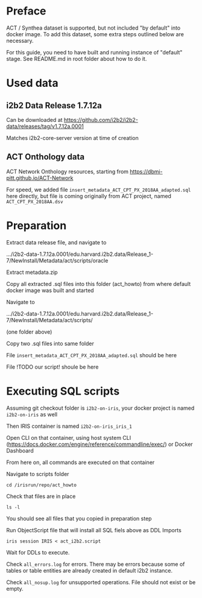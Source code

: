 # Preface

ACT / Synthea dataset is supported, but not included "by default" into docker image. To add this dataset, some extra steps outlined below are necessary.

For this guide, you need to have built and running instance of "default" stage. See README.md in root folder about how to do it.

# Used data

## i2b2 Data Release 1.7.12a

Can be downloaded at https://github.com/i2b2/i2b2-data/releases/tag/v1.7.12a.0001

Matches i2b2-core-server version at time of creation

## ACT Onthology data

ACT Network Onthology resources, starting from https://dbmi-pitt.github.io/ACT-Network

For speed, we added file `insert_metadata_ACT_CPT_PX_2018AA_adapted.sql` here directly, but file is coming originally from ACT project, named `ACT_CPT_PX_2018AA.dsv`

# Preparation

Extract data release file, and navigate to

.../i2b2-data-1.7.12a.0001/edu.harvard.i2b2.data/Release_1-7/NewInstall/Metadata/act/scripts/oracle

Extract metadata.zip

Copy all extracted .sql files into this folder (act_howto) from where default docker image was built and started

Navigate to

.../i2b2-data-1.7.12a.0001/edu.harvard.i2b2.data/Release_1-7/NewInstall/Metadata/act/scripts/

(one folder above)

Copy two .sql files into same folder

File `insert_metadata_ACT_CPT_PX_2018AA_adapted.sql` should be here

File !TODO our script! shoule be here

# Executing SQL scripts

Assuming git checkout folder is `i2b2-on-iris`, your docker project is named `i2b2-on-iris` as well

Then IRIS container is named `i2b2-on-iris_iris_1`

Open CLI on that container, using host system CLI (https://docs.docker.com/engine/reference/commandline/exec/) or Docker Dashboard

From here on, all commands are executed on that container

Navigate to scripts folder

`cd /irisrun/repo/act_howto`

Check that files are in place

`ls -l`

You should see all files that you copied in preparation step

Run ObjectScript file that will install all SQL fiels above as DDL Imports

`iris session IRIS < act_i2b2.script`

Wait for DDLs to execute.

Check `all_errors.log` for errors. There may be errors because some of tables or table entities are already created in default i2b2 instance.

Check `all_nosup.log` for unsupported operations. File should not exist or be empty.
